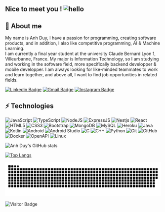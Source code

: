 ## Nice to meet you ! ![hello](https://user-images.githubusercontent.com/84486806/189020554-199e4df5-63f9-406b-a9cb-29c0fbe7e67c.gif)


## 🤗 About me

My name is Anh Duy, I have a passion for programming, creating software products, and in addition, I also like competitive programming, AI & Machine Learning.  
I am currently a final year student at the university Claude Bernard Lyon 1, Villeurbanne, France. My major is Information Technology, so I am studying and working in the software field, more specifically backend developper & mobile developper. I am always looking for like-minded teammates to work and learn together, and above all, I want to find job opportunities in related fields.

[![Linkedin Badge](https://img.shields.io/badge/-nguyentrananhduy-007FFF?style=flat-square&logo=Linkedin&logoColor=white&link=https://www.linkedin.com/in/nguyentrananhduy/)](https://www.linkedin.com/in/nguyentrananhduy/)
[![Gmail Badge](https://img.shields.io/badge/-anhduydp123@gmail.com-red?style=flat-square&logo=Gmail&logoColor=white&link=mailto:anhduydp123@gmail.com)](mailto:anhduydp123@gmail.com)
[![Instagram Badge](https://img.shields.io/badge/-trananhduy.nguyen.48-0039a6?style=flat-square&logo=facebook&logoColor=white&link=https://facebook.com/trananhduy.nguyen.48/)](https://facebook.com/trananhduy.nguyen.48)


## ⚡ Technologies

![JavaScript](https://img.shields.io/badge/-JavaScript-black?style=flat-square&logo=javascript)
![TypeScript](https://img.shields.io/badge/-TypeScript-black?style=flat-square&logo=typescript)
![NodeJS](https://img.shields.io/badge/-NodeJS-black?style=flat-square&logo=Node.js)
![ExpressJS](https://img.shields.io/badge/-ExpressJS-black?style=flat-square&logo=express)
![Nestjs](https://img.shields.io/badge/-NestJS-black?style=flat-square&logo=nestjs)
![React](https://img.shields.io/badge/-React-black?style=flat-square&logo=react)
![HTML5](https://img.shields.io/badge/-HTML5-E34F26?style=flat-square&logo=html5&logoColor=white)
![CSS3](https://img.shields.io/badge/-CSS3-1572B6?style=flat-square&logo=css3)
![Bootstrap](https://img.shields.io/badge/-Bootstrap-563D7C?style=flat-square&logo=bootstrap)
![MongoDB](https://img.shields.io/badge/-MongoDB-black?style=flat-square&logo=mongodb)
![MySQL](https://img.shields.io/badge/-MySQL-black?style=flat-square&logo=mysql)
![Heroku](https://img.shields.io/badge/-Heroku-430098?style=flat-square&logo=heroku)
![Java](https://img.shields.io/badge/-Java-E34F26?style=flat-square&logo=java)
![Kotlin](https://img.shields.io/badge/-Kotlin-black?style=flat-square&logo=kotlin)
![Android](https://img.shields.io/badge/-Android-black?style=flat-square&logo=android)
![Android Studio](https://img.shields.io/badge/-AndroidStudio-black?style=flat-square&logo=androidstudio)
![C](https://img.shields.io/badge/-C-00599C?style=flat-square&logo=c)
![C++](https://img.shields.io/badge/-C++-00599C?style=flat-square&logo=cplusplus)
![Python](https://img.shields.io/badge/-Python-ffdf00?style=flat-square&logo=Python)
![Git](https://img.shields.io/badge/-Git-black?style=flat-square&logo=git)
![GitHub](https://img.shields.io/badge/-GitHub-181717?style=flat-square&logo=github)
![Docker](https://img.shields.io/badge/-Docker-181717?style=flat-square&logo=docker)
![OpenAPI](https://img.shields.io/badge/-OpenAPI-181717?style=flat-square&logo=openapiinitiative)
![Linux](https://img.shields.io/badge/-Linux-181717?style=flat-square&logo=linux)


![Anh Duy's GitHub stats](https://github-readme-stats.vercel.app/api?username=Anhduy-git&show_icons=true&theme=tokyonight)

[![Top Langs](https://github-readme-stats.vercel.app/api/top-langs/?username=Anhduy-git&langs_count=8)](https://github.com/anuraghazra/github-readme-stats)

![snake gif](https://github.com/Anhduy-git/Anhduy-git/blob/output/github-contribution-grid-snake.svg)

![Visitor Badge](https://api.visitorbadge.io/api/visitors?path=https%3A%2F%2Fgithub.com%2FAnhduy-git%2FAnhduy-git&countColor=%230096ff&style=default)

